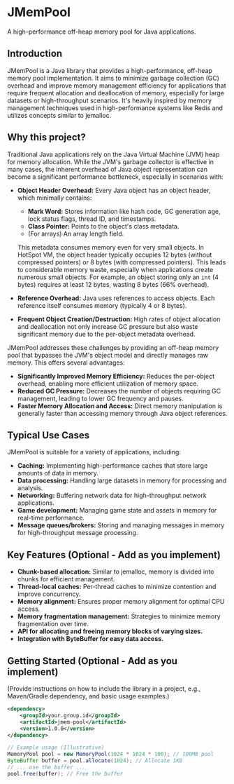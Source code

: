 # JMemPool

A high-performance off-heap memory pool for Java applications.

## Introduction

JMemPool is a Java library that provides a high-performance, off-heap memory pool implementation. It aims to minimize garbage collection (GC) overhead and improve memory management efficiency for applications that require frequent allocation and deallocation of memory, especially for large datasets or high-throughput scenarios. It's heavily inspired by memory management techniques used in high-performance systems like Redis and utilizes concepts similar to jemalloc.

## Why this project?

Traditional Java applications rely on the Java Virtual Machine (JVM) heap for memory allocation. While the JVM's garbage collector is effective in many cases, the inherent overhead of Java object representation can become a significant performance bottleneck, especially in scenarios with:

*   **Object Header Overhead:** Every Java object has an object header, which minimally contains:
    *   **Mark Word:** Stores information like hash code, GC generation age, lock status flags, thread ID, and timestamps.
    *   **Class Pointer:** Points to the object's class metadata.
    *   (For arrays) An array length field.

    This metadata consumes memory even for very small objects. In HotSpot VM, the object header typically occupies 12 bytes (without compressed pointers) or 8 bytes (with compressed pointers). This leads to considerable memory waste, especially when applications create numerous small objects. For example, an object storing only an `int` (4 bytes) requires at least 12 bytes, wasting 8 bytes (66% overhead).

*   **Reference Overhead:** Java uses references to access objects. Each reference itself consumes memory (typically 4 or 8 bytes).

*   **Frequent Object Creation/Destruction:** High rates of object allocation and deallocation not only increase GC pressure but also waste significant memory due to the per-object metadata overhead.

JMemPool addresses these challenges by providing an off-heap memory pool that bypasses the JVM's object model and directly manages raw memory. This offers several advantages:

*   **Significantly Improved Memory Efficiency:** Reduces the per-object overhead, enabling more efficient utilization of memory space.
*   **Reduced GC Pressure:** Decreases the number of objects requiring GC management, leading to lower GC frequency and pauses.
*   **Faster Memory Allocation and Access:** Direct memory manipulation is generally faster than accessing memory through Java object references.

## Typical Use Cases

JMemPool is suitable for a variety of applications, including:

*   **Caching:** Implementing high-performance caches that store large amounts of data in memory.
*   **Data processing:** Handling large datasets in memory for processing and analysis.
*   **Networking:** Buffering network data for high-throughput network applications.
*   **Game development:** Managing game state and assets in memory for real-time performance.
*   **Message queues/brokers:** Storing and managing messages in memory for high-throughput message processing.

## Key Features (Optional - Add as you implement)

*   **Chunk-based allocation:** Similar to jemalloc, memory is divided into chunks for efficient management.
*   **Thread-local caches:** Per-thread caches to minimize contention and improve concurrency.
*   **Memory alignment:** Ensures proper memory alignment for optimal CPU access.
*   **Memory fragmentation management:** Strategies to minimize memory fragmentation over time.
*   **API for allocating and freeing memory blocks of varying sizes.**
*   **Integration with ByteBuffer for easy data access.**

## Getting Started (Optional - Add as you implement)

(Provide instructions on how to include the library in a project, e.g., Maven/Gradle dependency, and basic usage examples.)

```xml
<dependency>
    <groupId>your.group.id</groupId>
    <artifactId>jmem-pool</artifactId>
    <version>1.0.0</version>
</dependency>
```

```java
// Example usage (Illustrative)
MemoryPool pool = new MemoryPool(1024 * 1024 * 100); // 100MB pool
ByteBuffer buffer = pool.allocate(1024); // Allocate 1KB
// ... use the buffer ...
pool.free(buffer); // Free the buffer
```

